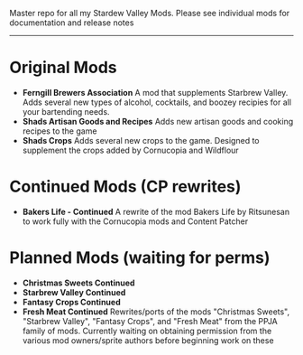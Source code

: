 
Master repo for all my Stardew Valley Mods. Please see individual mods for documentation and release notes

---
# Original Mods

- **Ferngill Brewers Association**
  A mod that supplements Starbrew Valley. Adds several new types of alcohol, cocktails, and boozey recipies for all your bartending needs. 
- **Shads Artisan Goods and Recipes**
  Adds new artisan goods and cooking recipes to the game
- **Shads Crops**
  Adds several new crops to the game. Designed to supplement the crops added by Cornucopia and Wildflour


# Continued Mods (CP rewrites)
- **Bakers Life - Continued** 
A rewrite of the mod Bakers Life by Ritsunesan to work fully with the Cornucopia mods and Content Patcher



# Planned Mods (waiting for perms)
- **Christmas Sweets Continued**
- **Starbrew Valley Continued**
- **Fantasy Crops Continued**
- **Fresh Meat Continued**
Rewrites/ports of the mods "Christmas Sweets", "Starbrew Valley", "Fantasy Crops", and "Fresh Meat" from the PPJA family of mods. Currently waiting on obtaining permission from the various mod owners/sprite authors before beginning work on these
